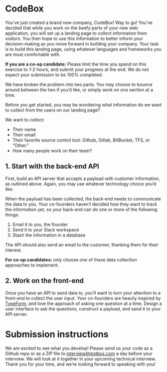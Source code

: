 # CodeBox

You’ve just created a brand new company, CodeBox! Way to go! You’ve decided that while you work on the beefy parts of your new web application, you will set up a landing page to collect information from visitors. You then hope to use this information to better inform your decision-making as you move forward in building your company. Your task is to build this landing page, using whatever languages and frameworks you are most comfortable with. 

**If you are a co-op candidate:** Please limit the time you spend on this exercise to _1-2 hours_, and submit your progress at the end. We do not expect your submission to be 100% completed.

We have broken the problem into two parts. You may choose to bounce around between the two if you’d like, or simply work on one section at a time.

Before you get started, you may be wondering what information do we want to collect from the users on our landing page?

We want to collect:

* Their name
* Their email
* Their favorite source control tool: Github, Gitlab, BitBucket, TFS, or “Other.”
* How many people work on their team?

## 1. Start with the back-end API

First, build an API server that accepts a payload with customer information, as outlined above. Again, you may use whatever technology choice you’d like.

When the payload has been collected, the back-end needs to communicate the data to you. Your co-founders haven’t decided how they want to track the information yet, so your back-end can do one or more of the following things:

1. Email it to you, the founder
1. Send it to your Slack workspace
1. Stash the information in a database

The API should also send an email to the customer, thanking them for their interest.

**For co-op candidates:** only choose _one_ of these data collection approaches to implement.

## 2. Work on the front-end

Once you have an API to send data to, you’ll want to turn your attention to a front-end to collect the user input. Your co-founders are heavily inspired by [TypeForm][1], and love the approach of asking one question at a time. Design a user interface to ask the questions, construct a payload, and send it to your API server.

# Submission instructions

We are excited to see what you develop! Please send us your code as a Github repo or as a ZIP file to interview@testbox.com a day before your interview. We will look at it together in your upcoming technical interview. Thank you for your time, and we’re looking forward to speaking with you!

[1]: https://www.typeform.com/
